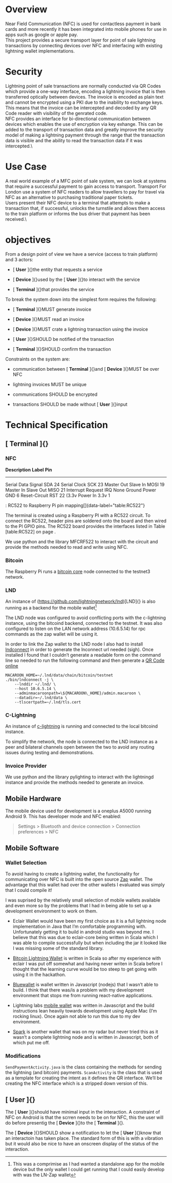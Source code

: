 Overview
========

Near Field Communication (NFC) is used for contactless payment in bank
cards and more recently it has been integrated into mobile phones for
use in apps such as google or apple pay.\
This project provides a secure transport layer for point of sale
lightning transactions by connecting devices over NFC and interfacing
with existing lightning wallet implementations.

Security
========

Lightning point of sale transactions are normally conducted via QR Codes
which provide a one-way interface, encoding a lightning invoice that is
then transferred optically between devices. The invoice is encoded as
plain text and cannot be encrypted using a PKI due to the inability to
exchange keys. This means that the invoice can be intercepted and
decoded by any QR Code reader with visibility of the genrated code.\
NFC provides an interface for bi-directional communication between
devices which enables the use of encryption via key exhange. This can be
added to the transport of transaction data and greatly improve the
security model of making a lightning payment through the range that the
transaction data is visible and the ability to read the transaction data
if it was intercepted.\

Use Case
========

A real world example of a MFC point of sale system, we can look at
systems that require a successful payment to gain access to transport.
Transport For London use a system of NFC readers to allow travellers to
pay for travel via NFC as an alternative to purchasing traditional paper
tickets.\
Users present their NFC device to a terminal that attempts to make a
transaction that, if successful, unlocks the turnstile and allows them
access to the train platform or informs the bus driver that payment has
been received.\

objectives
==========

From a design point of view we have a service (access to train platform)
and 3 actors:

-   [ **User** ]{}the entity that requests a service

-   [ **Device** ]{}used by the [ **User** ]{}to interact with the
    service

-   [ **Terminal** ]{}that provides the service

To break the system down into the simplest form requires the following:

-   [ **Terminal** ]{}MUST generate invoice

-   [ **Device** ]{}MUST read an invoice

-   [ **Device** ]{}MUST crate a lightning transaction using the invoice

-   [ **User** ]{}SHOULD be notified of the transaction

-   [ **Terminal** ]{}SHOULD confirm the transaction

Constraints on the system are:

-   communication between [ **Terminal** ]{}and [ **Device** ]{}MUST be
    over NFC

-   lightning invoices MUST be unique

-   communications SHOULD be encrypted

-   transactions SHOULD be made without [ **User** ]{}input

Technical Specification
=======================

[ **Terminal** ]{}
------------------

### NFC

  **Description**       **Label**    **Pin**
  --------------------- ----------- ---------
  Serial Data Signal    SDA            24
  Serial Clock          SCK            23
  Master Out Slave In   MOSI           19
  Master In Slave Out   MISO           21
  Interrupt Request     IRQ           None
  Ground Power          GND             6
  Reset-Circuit         RST            22
  (3.3v Power In        3.3v            1

  : RC522 to Raspberry Pi pin mapping[]{data-label="table:RC522"}

The terminal is created using a Raspberry PI with a RC522 circuit. To
connect the RC522, header pins are soldered onto the board and then
wired to the PI GPIO pins. The RC522 board provides the interfaces
listed in Table \[table:RC522\] on page .

We use python and the library MFCRF522 to interact with the circuit and
provide the methods needed to read and write using NFC.

### Bitcoin

The Raspberry Pi runs a [bitcoin
core](https://github.com/bitcoin/bitcoin) node connected to the testnet3
network.

### LND

An instance of (https://github.com/lightningnetwork/lnd)[LND]{} is also
running as a backend for the mobile wallet[^1]

The LND node was configured to avoid conflicting ports with the
c-lightning instance, using the bitcoind backend, connected to the
testnet. It was also configured to listen on the LAN network address
(10.6.5.14) for rpc commands as the zap wallet will be using it.

In order to link the Zap wallet to the LND node I also had to install
[lndconnect](https://github.com/LN-Zap/lndconnect) in order to generate
the lnconnect url needed (sigh). Once installed I found that I couldn’t
generate a readable form on the command line so needed to run the
following command and then generate a [QR Code
online](https://www.online-qrcode-generator.com/)

    MACAROON_HOME=~/.lnd/data/chain/bitcoin/testnet
    ./bin/lndconnect -j \
        --lnddir ~/.lnd/ \
        --host 10.6.5.14 \
        --adminmacaroonpath=\${MACAROON\_HOME}/admin.macaroon \
        --datadir=~/.lnd/data \
        --tlscertpath=~/.lnd/tls.cert

### C-Lightning

An instance of
[c-lightning](https://github.com/ElementsProject/lightning) is running
and connected to the local bitcoind instance.

To simplify the network, the node is connected to the LND instance as a
peer and bilateral channels open between the two to avoid any routing
issues during testing and demonstrations.

### Invoice Provider

We use python and the library pylighting to interact with the lightningd
instance and provide the methods needed to generate an invoice.

Mobile Hardware
---------------

The mobile device used for development is a oneplus A5000 running
Android 9. This has developer mode and NFC enabled:

> Settings &gt; Bluetooth and device connection &gt; Connection
> preferences &gt; NFC

Mobile Software
---------------

### Wallet Selection

To avoid having to create a lightning wallet, the functionality for
communicating over NFC is built into the open source
[Zap](https://github.com/LN-Zap/zap-android) wallet. The advantage that
this wallet had over the other wallets I evaluated was simply that I
could compile it!

I was suprised by the relatively small selection of mobile wallets
available and even more so by the problems that I had in being able to
set up a development environment to work on them.

-   Eclair Wallet would have been my first choice as it is a full
    lightning node implementation in Java that I’m comfortable
    programming with. Unfortunately getting it to build in android
    studio was beyond me. I believe that this was due to eclair-core
    being written in Scala which I was able to compile successfully but
    when including the jar it looked like I was missing some of the
    standard library.

-   [Bitcoin Lightning Wallet](https://github.com/btcontract/lnwallet)
    is written in Scala so after my experience with eclair I was put off
    somewhat and having never writen in Scala before I thought that the
    learning curve would be too steep to get going with using it in the
    hackathon.

-   [Bluewallet](https://github.com/bluewallet/bluewallet) is wallet
    written in Javascript (nodejs) that I wasn’t able to build. I think
    that there was/is a problem with my development environment that
    stops me from running react-native applications.

-   Lightning labs [mobile
    wallet](https://github.com/lightninglabs/lightning-app) was written
    in Javascript and the build instructions lean heavily towards
    development using Apple Mac (I’m rocking linux). Once again not able
    to run this due to my dev environment.

-   [Spark]() is another wallet that was on my radar but never tried
    this as it wasn’t a complete lightning node and is written in
    Javascript, both of which put me off.

### Modifications

`SendPaymentActivity.java` is the class containing the methods for
sending the lightning (and bitcoin) payments. `ScanActivity` is the
class that is used as a template for creating the intent as it defines
the QR interface. We’ll be creating the NFC interface which is a
stripped down version of this.

[ **User** ]{}
--------------

The [ **User** ]{}should have minimal input in the interaction. A
constraint of NFC on Android is that the scrren needs to be on for NFC,
this the user will do before presentig the [ **Device** ]{}to the [
**Terminal** ]{}.

The [ **Device** ]{}SHOULD show a notification to let the [ **User**
]{}know that an interactoin has taken place. The standard form of this
is with a vibration but it would also be nice to have an onscreen
display of the status of the interaction.

[^1]: This was a comprimise as I had wanted a standalone app for the
    mobile device but the only wallet I could get running that I could
    easily develop with was the LN-Zap wallet
